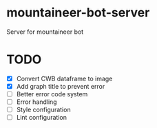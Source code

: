 # mountaineer-bot-server
Server for mountaineer bot

# TODO
- [x] Convert CWB dataframe to image
- [x] Add graph title to prevent error
- [ ] Better error code system
- [ ] Error handling
- [ ] Style configuration
- [ ] Lint configuration
